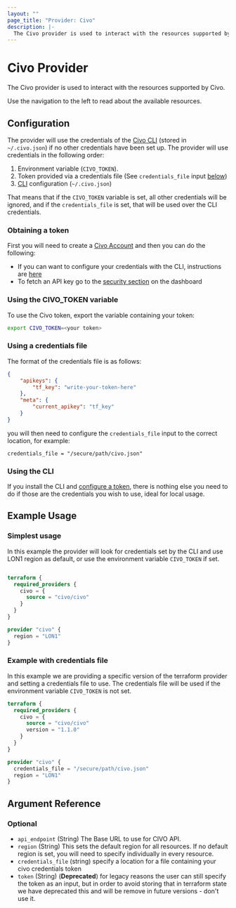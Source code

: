 ```yaml
---
layout: ""
page_title: "Provider: Civo"
description: |-
  The Civo provider is used to interact with the resources supported by Civo. The provider needs to be configured with the proper credentials before it can be used.
---
```


# Civo Provider

The Civo provider is used to interact with the resources supported by Civo. 

Use the navigation to the left to read about the available resources.

## Configuration

The provider will use the credentials of the [Civo CLI](https://github.com/civo/cli) (stored in ` ~/.civo.json`) if no other credentials have been set up. The provider will use credentials in the following order:

1. Environment variable (`CIVO_TOKEN`).
1. Token provided via a credentials file (See `credentials_file` input [below](#credentials_file))
1. [CLI](https://github.com/civo/cli) configuration (`~/.civo.json`)

That means that if the `CIVO_TOKEN` variable is set, all other credentials will be ignored, and if the `credentials_file` is set, that will be used over the CLI credentials.

### Obtaining a token

First you will need to create a [Civo Account](https://dashboard.civo.com/signup) and then you can do the following:

* If you can want to configure your credentials with the CLI, instructions are [here](https://www.civo.com/docs/overview/civo-cli#add-an-api-key-to-civo-cli)
* To fetch an API key go to the [security section](https://dashboard.civo.com/security) on the dashboard


### Using the CIVO_TOKEN variable

To use the Civo token, export the variable containing your token:

```bash
export CIVO_TOKEN=<your token>
```

### Using a credentials file

The format of the credentials file is as follows:

```json
{
	"apikeys": {
		"tf_key": "write-your-token-here"
	},
	"meta": {
		"current_apikey": "tf_key"
	}
}
```

you will then need to configure the `credentials_file` input to the correct location, for example:

`credentials_file = "/secure/path/civo.json"`

### Using the CLI

If you install the CLI and [configure a token](https://www.civo.com/docs/overview/civo-cli#add-an-api-key-to-civo-cli), there is nothing else you need to do if those are the credentials you wish to use, ideal for local usage. 


## Example Usage

### Simplest usage

In this example the provider will look for credentials set by the CLI and use LON1 region as default, or use the environment variable `CIVO_TOKEN` if set.

```terraform

terraform {
  required_providers {
    civo = {
      source = "civo/civo"
    }
  }
}

provider "civo" {
  region = "LON1"
}

```

### Example with credentials file

In this example we are providing a specific version of the terraform provider and setting a credentials file to use. The credentials file will be used if the environment variable `CIVO_TOKEN` is not set.

```terraform
terraform {
  required_providers {
    civo = {
      source = "civo/civo"
      version = "1.1.0"
    }
  }
}

provider "civo" {
  credentials_file = "/secure/path/civo.json"
  region = "LON1"
}
```

## Argument Reference

### Optional

- `api_endpoint` (String) The Base URL to use for CIVO API.
- `region` (String) This sets the default region for all resources. If no default region is set, you will need to specify individually in every resource.
<a id="credentials_file"></a>
- `credentials_file` (string) specify a location for a file containing your civo credentials token 
- `token` (String) (**Deprecated**) for legacy reasons the user can still specify the token as an input, but in order to avoid storing that in terraform state we have deprecated this and will be remove in future versions - don't use it.
